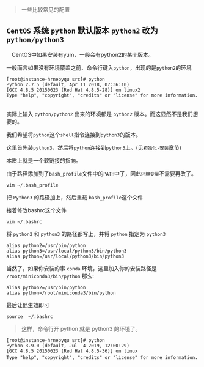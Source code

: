 > 一些比较常见的配置


## `CentOS` 系统 `python` 默认版本 `python2` 改为 `python/python3`

　CentOS中如果安装有yum，一般会有python2的某个版本。
 
一般而言如果没有环境覆盖之前、命令行键入`python`，出现的是`python2`的环境


```shell
[root@instance-hrnebyqu src]# python
Python 2.7.5 (default, Apr 11 2018, 07:36:10) 
[GCC 4.8.5 20150623 (Red Hat 4.8.5-28)] on linux2
Type "help", "copyright", "credits" or "license" for more information.
　
```

实际上输入 `python/python2` 出来的环境都是 `python2` 版本。而这显然不是我们想要的。


我们希望将`python`这个`shell`指令连接到`python3`的版本。

这里首先装`python3`，然后将`python`连接到`python3`上。(见`初始化-安装`章节)

本质上就是一个软链接的指向。

由于路径添加到了`bash_profile`文件中的`PATH`中了，因此`环境变量`不需要再改了。


```shell
vim ~/.bash_profile
```
把 `Python3` 的路径加上，然后重载 `bash_profile`这个文件

接着修改bashrc这个文件
```shell
vim ~/.bashrc
```

将 `python2` 和 `python3` 的路径都写上，并将 `python` 指定为 `python3`

```shell
alias python2=/usr/bin/python
alias python3=/usr/local/python3/bin/python3
alias python=/usr/local/python3/bin/python3
```

当然了，如果你安装的事 `conda` 环境，这里加入你的安装路径是 `/root/miniconda3/bin/python`
那么:
```shell
alias python2=/usr/bin/python
alias python=/root/miniconda3/bin/python
```

最后让他生效即可
```shell
source  ~/.bashrc
```
> 这样，命令行开 python 就是 python3 的环境了。

```shell
[root@instance-hrnebyqu src]# python
Python 3.9.0 (default, Jul  4 2019, 12:00:29) 
[GCC 4.8.5 20150623 (Red Hat 4.8.5-36)] on linux
Type "help", "copyright", "credits" or "license" for more information.　　
```
